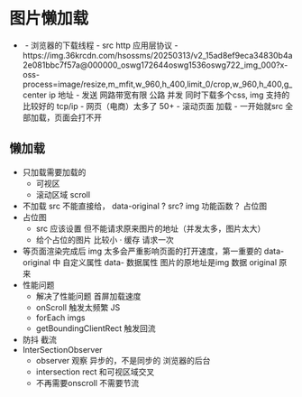 # 图片懒加载

- <img src=""/> 
  - 浏览器的下载线程
  - src  http 应用层协议
  - https://img.36krcdn.com/hsossms/20250313/v2_15ad8ef9eca34830b4a2e081bbc7f57a@000000_oswg172644oswg1536oswg722_img_000?x-oss-process=image/resize,m_mfit,w_960,h_400,limit_0/crop,w_960,h_400,g_center
    ip 地址
  - 发送 网路带宽有限 公路 
    并发 同时下载多个css, img 支持的比较好的 
    tcp/ip 
  - 网页（电商）太多了 50+ 
  - 滚动页面 加载
  - 一开始就src 全部加载，页面会打不开 
## 懒加载
  - 只加载需要加载的 
    - 可视区 
    - 滚动区域 scroll 
  - 不加载
    src 不能直接给， data-original ?
    src? img 功能函数？ 占位图
  - 占位图
    - src 应该设置  但不能请求原来图片的地址（并发太多，图片太大）
    - 给个占位的图片 比较小 ·
      缓存 请求一次 
- 等页面渲染完成后
  img 太多会严重影响页面的打开速度，第一重要的 
  data-original 中
  自定义属性 data- 数据属性
  图片的原地址是img 数据
  original 原来 
- 性能问题
  - 解决了性能问题 首屏加载速度  
  - onScroll 触发太频繁  JS 
  - forEach imgs 
  - getBoundingClientRect 触发回流
- 防抖 截流 
- InterSectionObserver
  - observer 观察 异步的，不是同步的 浏览器的后台
  - intersection rect 和可视区域交叉
  - 不再需要onscroll 不需要节流